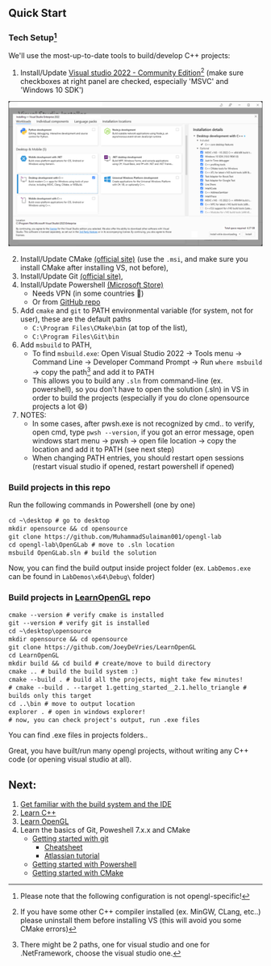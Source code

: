 ## Quick Start

### Tech Setup[^1]

We'll use the most-up-to-date tools to build/develop C++ projects:

1. Install/Update [Visual studio 2022 - Community Edition](https://visualstudio.microsoft.com/downloads/)[^2] (make sure checkboxes at right panel are checked, especially 'MSVC' and 'Windows 10 SDK')

![vs2022-installer-workloads](./../res/vs2022-installer-workloads.png)

2. Install/Update CMake [(official site)](https://cmake.org/download/) (use the `.msi`, and make sure you install CMake after installing VS, not before),
3. Install/Update Git [(official site)](https://git-scm.com/downloads),
4. Install/Update Powershell [(Microsoft Store)](https://apps.microsoft.com/store/detail/powershell/9MZ1SNWT0N5D)
    - Needs VPN (in some countries :thinking:)
    - Or from [GitHub repo](https://github.com/PowerShell/PowerShell/releases)
5. Add `cmake` and `git` to PATH environmental variable (for system, not for user), these are the default paths
    * `C:\Program Files\CMake\bin` (at top of the list),
    * `C:\Program Files\Git\bin`
6. Add `msbuild` to PATH,
    - To find `msbuild.exe`: Open Visual Studio 2022 -> Tools menu -> Command Line -> Developer Command Prompt -> Run `where msbuild` -> copy the path[^3] and add it to PATH
    - This allows you to build any `.sln` from command-line (ex. powershell), so you don't have to open the solution (.sln) in VS in order to build the projects (especially if you do clone opensource projects a lot :smile:)
7. NOTES:
    - In some cases, after pwsh.exe is not recognized by cmd.. to verify, open cmd, type `pwsh --version`, if you got an error message, open windows start menu -> pwsh -> open file location -> copy the location and add it to PATH (see next step)
    - When changing PATH entries, you should restart open sessions (restart visual studio if opened, restart powershell if opened)


### Build projects in this repo

Run the following commands in Powershell (one by one)

```
cd ~\desktop # go to desktop
mkdir opensource && cd opensource
git clone https://github.com/MuhammadSulaiman001/opengl-lab
cd opengl-lab\OpenGLab # move to .sln location
msbuild OpenGLab.sln # build the solution
```

Now, you can find the build output inside project folder (ex. `LabDemos.exe` can be found in `LabDemos\x64\Debug\` folder)

### Build projects in [LearnOpenGL](https://github.com/JoeyDeVries/LearnOpenGL) repo

```
cmake --version # verify cmake is installed
git --version # verify git is installed
cd ~\desktop\opensource
mkdir opensource && cd opensource
git clone https://github.com/JoeyDeVries/LearnOpenGL
cd LearnOpenGL
mkdir build && cd build # create/move to build directory
cmake .. # build the build system :)
cmake --build . # build all the projects, might take few minutes!
# cmake --build . --target 1.getting_started__2.1.hello_triangle # builds only this target
cd ..\bin # move to output location
explorer . # open in windows explorer!
# now, you can check project's output, run .exe files
```

You can find .exe files in projects folders..

Great, you have built/run many opengl projects, without writing any C++ code (or opening visual studio at all).

## Next:

1. [Get familiar with the build system and the IDE](https://learn.microsoft.com/en-us/cpp/build/projects-and-build-systems-cpp?view=msvc-170)
2. [Learn C++](https://learn.microsoft.com/en-us/cpp/cpp/?view=msvc-170)
2. [Learn OpenGL](https://learnopengl.com/Introduction)
3. Learn the basics of Git, Poweshell 7.x.x and CMake
    - [Getting started with git](https://git-scm.com/book/en/v2)
        - [Cheatsheet](https://training.github.com/downloads/github-git-cheat-sheet/)
        - [Atlassian tutorial](https://www.atlassian.com/git/tutorials/)
    - [Getting started with Powershell](https://learn.microsoft.com/en-us/powershell/scripting/learn/ps101/01-getting-started?view=powershell-7.3)
    - [Getting started with CMake](https://cmake.org/cmake/help/latest/guide/tutorial/A%20Basic%20Starting%20Point.html)


[^1]: Please note that the following configuration is not opengl-specific!
[^2]: If you have some other C++ compiler installed (ex. MinGW, CLang, etc..) please uninstall them before installing VS (this will avoid you some CMake errors)
[^3]: There might be 2 paths, one for visual studio and one for .NetFramework, choose the visual studio one.